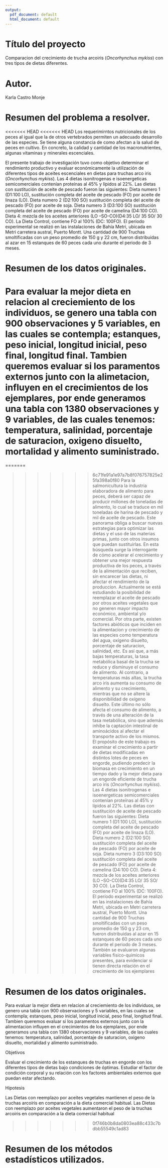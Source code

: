 ```yaml
---
output:
  pdf_document: default
  html_document: default
---
```


# Título del proyecto
Comparacion del crecimiento de trucha arcoiris (*Oncorhynchus mykiss*) con tres tipos de dietas diferentes.

# Autor.
Karla Castro Monje

# Resumen del problema a resolver.
<<<<<<< HEAD
<<<<<<< HEAD
Los requerimirntos nutricionales de los peces al igual que la de otros vertebrados permiten un adecuado desarrollo de las especies. Se tiene alguna constancia de como afectan a la salud de peces en cultivo. En concreto, la calidad y cantidad de los macronutrientes, algunas vitaminas y minerales escenciales.

El presente trabajo de investigación tuvo como objetivo determinar el rendimiento productivo y evaluar económicamente la utilización de diferentes tipos de aceites escenciales en dietas para truchas arco iris (*Oncorhynchus mykiss*). 
Las 4 dietas isonitrogenas e isoenergeticas semicomerciales contenían proteínas al 45% y lípidos al 22%. Las dietas con sustitución de aceite de pescado fueron las siguientes: Dieta numero 1 (D1:100 LO), sustitución completa del aceite de pescado (FO) por aceite de linaza (LO). Dieta numero 2 (D2:100 SO) sustitución completa del aceite de pescado (FO) por aceite de soja. Dieta numero 3 (D3:100 SO) sustitución completa del aceite de pescado (FO) por aceite de camelina (D4:100 CO). Dieta 4: mezcla de los aceites anteriores (LO –SO-CO)(D4:35 LO/ 35 SO/ 30 CO). La Dieta Control, contiene FO al 100% (DC: 100FO). El período experimental se realizó en las instalaciones de Bahía Metri, ubicada en Metri carretera austral, Puerto Montt. Una cantidad de 900 Truchas smoltificadas con un peso promedio de 150 g y 22 cm, fueron distribuidas al azar en 15 estanques de 60 peces cada uno durante el periodo de 3 meses.

# Resumen de los datos originales.
Para evaluar la mejor dieta en relacion al creciemiento de los individuos, se genero una tabla con 900 observaciones y 5 variables, en las cuales se contempla; estanques, peso inicial, longitud inicial, peso final, longitud final.
Tambien queremos evaluar si los paramentos externos junto con la alimetacion, influyen en el crecimientos de los ejemplares, por ende generamos una tabla con 1380 observaciones y 9 variables, de las cuales tenemos: temperatura, salinidad, porcentaje de saturacion, oxigeno disuelto, mortalidad y alimento suministrado.
=======
=======

>>>>>>> 6c71fe91a1e97a7b8f076757825e25fa398a0f80
Para la salmonicultura la industria elaboradora de alimento para peces, deberá ser capaz de producir millones de toneladas de alimento, lo cual se traduce en mil toneladas de harina de pescado y mil de aceite de pescado.
Este panorama obliga a buscar nuevas estrategias para optimizar las dietas y el uso de las materias primas, junto con otros insumos que puedan sustituirlas. 
En esta búsqueda surge la interrogante de cómo acelerar el crecimiento y obtener una mejor respuesta productiva de los peces, a través de la alimentación que reciben, sin encarecer las dietas, ni afectar el rendimiento de la produccion. Actualmente se está estudiando la posibilidad de reemplazar el aceite de pescado por otros aceites vegetales que no generen mayor impacto económico, ambiental y/o comercial. Por otra parte, existen factores abióticos que inciden en la alimentacion y crecimiento de las especies como temperatura del agua, oxígeno disuelto, porcentaje de saturacion, salinidad, etc. Es así que, a más bajas temperaturas, la tasa metabólica basal de la trucha se reduce y disminuye el consumo de alimento. Al contrario, a temperaturas más altas, la trucha arco iris aumenta su consumo de alimento y su crecimiento, mientras que no se altere la disponibilidad de oxígeno disuelto. Este último no sólo afecta el consumo de alimento, a través de una alteración de la tasa metabólica, sino que además inhibe la captación intestinal de aminoácidos al afectar el transporte activo de los mismos.
El propósito de este trabajo es examinar el crecimiento a partir de dietas modificadas en distintos lotes de peces en engorde, pudiendo predecir la biomasa en crecimiento en un tiempo dado y la mejor dieta para un engorde eficiente de trucha arco iris (*Oncorhynchus mykiss*). 
Las 4 dietas isonitrogenas e isoenergeticas semicomerciales contenían proteínas al 45% y lípidos al 22%. Las dietas con sustitución de aceite de pescado fueron las siguientes: Dieta numero 1 (D1:100 LO), sustitución completa del aceite de pescado (FO) por aceite de linaza (LO). Dieta numero 2 (D2:100 SO) sustitución completa del aceite de pescado (FO) por aceite de soja. Dieta numero 3 (D3:100 SO) sustitución completa del aceite de pescado (FO) por aceite de camelina (D4:100 CO). Dieta 4: mezcla de los aceites anteriores (LO –SO-CO)(D4:35 LO/ 35 SO/ 30 CO). La Dieta Control, contiene FO al 100% (DC: 100FO). El período experimental se realizó en las instalaciones de Bahía Metri, ubicada en Metri carretera austral, Puerto Montt. Una cantidad de 900 Truchas smoltificadas con un peso promedio de 150 g y 23 cm, fueron distribuidas al azar en 15 estanques de 60 peces cada uno durante el periodo de 3 meses.
También se evaluaron algunas variables fisico-quimicos presentes, para evidenciar si tienen directa relación en el crecimiento de los ejemplares



# Resumen de los datos originales.

Para evaluar la mejor dieta en relacion al creciemiento de los individuos, se genero una tabla con 900 observaciones y 5 variables, en las cuales se contempla; estanques, peso inicial, longitud inicial, peso final, longitud final.
Tambien queremos evaluar si los paramentos externos junto con la alimentacion influyen en el crecimientos de los ejemplares, por ende generamos una tabla con 1380 observaciones y 9 variables, de las cuales tenemos: temperatura, salinidad, porcentaje de saturacion, oxigeno disuelto, mortalidad y alimento suministrado.

Objetivos

Evaluar el crecimiento de los estanques de truchas en engorde con los diferentes tipos de dietas bajo condiciones de óptimas. 
Estudiar el factor de condición corporal y su relación con los factores ambientales externos que puedan estar afectando.

Hipotesis

Las Dietas con reemplazo por aceites vegetales mantienen el peso de la truchas arcoíris en comparación a la dieta comercial habitual.
Las Dietas con reemplazo por aceites vegetales aumentaron el peso de la truchas arcoíris en comparación a la dieta comercial habitual
>>>>>>> 0f746b0b8da0803ea88c433c7bdbb55549c1ad83

# Resumen de los métodos estadísticos utilizados.








